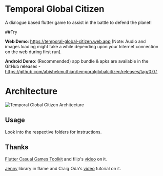# Temporal Global Citizen

A dialogue based flutter game to assist in the battle to defend the planet!

##Try

**Web Demo**: https://temporal-global-citizen.web.app [Note: Audio and images loading might take a while depending upon your Internet connection on the web during first run].

**Android Demo**: (Recommended) app bundle & apks are available in the GitHub releases - https://github.com/abishekmuthian/temporalglobalcitizen/releases/tag/0.0.1

# Architecture
![Temporal Global Citizen Architecture](https://temporalglobalcitizen.s3.us-east-2.amazonaws.com/temporal-global-citizen-architecture.png)

## Usage
Look into the respective folders for instructions.

## Thanks

[Flutter Casual Games Toolkit](https://flutter.dev/games) and filip's [video](https://www.youtube.com/watch?v=zGgeBNiRy-8) on it.

[Jenny](https://docs.flame-engine.org/latest/other_modules/jenny/jenny.html) library in flame and Craig Oda's [video](https://www.youtube.com/watch?v=y0IzZrbkJ6c&list=PLxvyAnoL-vu79CGLxGYztcQk_-UfRMw7q) tutorial on it.




